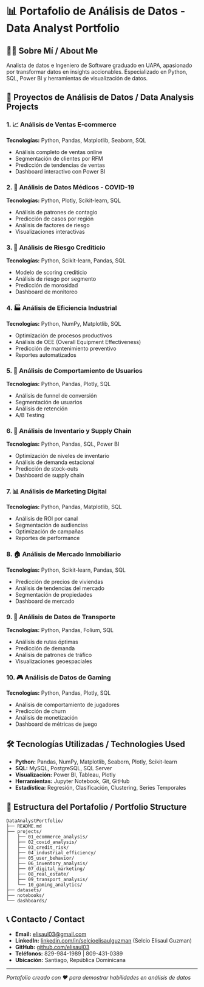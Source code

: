 # 📊 Portafolio de Análisis de Datos - Data Analyst Portfolio

## 👨‍💻 Sobre Mí / About Me
Analista de datos e Ingeniero de Software graduado en UAPA, apasionado por transformar datos en insights accionables. Especializado en Python, SQL, Power BI y herramientas de visualización de datos.

## 🚀 Proyectos de Análisis de Datos / Data Analysis Projects

### 1. 📈 **Análisis de Ventas E-commerce** 
**Tecnologías:** Python, Pandas, Matplotlib, Seaborn, SQL
- Análisis completo de ventas online
- Segmentación de clientes por RFM
- Predicción de tendencias de ventas
- Dashboard interactivo con Power BI

### 2. 🏥 **Análisis de Datos Médicos - COVID-19**
**Tecnologías:** Python, Plotly, Scikit-learn, SQL
- Análisis de patrones de contagio
- Predicción de casos por región
- Análisis de factores de riesgo
- Visualizaciones interactivas

### 3. 🏦 **Análisis de Riesgo Crediticio**
**Tecnologías:** Python, Scikit-learn, Pandas, SQL
- Modelo de scoring crediticio
- Análisis de riesgo por segmento
- Predicción de morosidad
- Dashboard de monitoreo

### 4. 🏭 **Análisis de Eficiencia Industrial**
**Tecnologías:** Python, NumPy, Matplotlib, SQL
- Optimización de procesos productivos
- Análisis de OEE (Overall Equipment Effectiveness)
- Predicción de mantenimiento preventivo
- Reportes automatizados

### 5. 📱 **Análisis de Comportamiento de Usuarios**
**Tecnologías:** Python, Pandas, Plotly, SQL
- Análisis de funnel de conversión
- Segmentación de usuarios
- Análisis de retención
- A/B Testing

### 6. 🛒 **Análisis de Inventario y Supply Chain**
**Tecnologías:** Python, Pandas, SQL, Power BI
- Optimización de niveles de inventario
- Análisis de demanda estacional
- Predicción de stock-outs
- Dashboard de supply chain

### 7. 📊 **Análisis de Marketing Digital**
**Tecnologías:** Python, Pandas, Matplotlib, SQL
- Análisis de ROI por canal
- Segmentación de audiencias
- Optimización de campañas
- Reportes de performance

### 8. 🏠 **Análisis de Mercado Inmobiliario**
**Tecnologías:** Python, Scikit-learn, Pandas, SQL
- Predicción de precios de viviendas
- Análisis de tendencias del mercado
- Segmentación de propiedades
- Dashboard de mercado

### 9. 🚗 **Análisis de Datos de Transporte**
**Tecnologías:** Python, Pandas, Folium, SQL
- Análisis de rutas óptimas
- Predicción de demanda
- Análisis de patrones de tráfico
- Visualizaciones geoespaciales

### 10. 🎮 **Análisis de Datos de Gaming**
**Tecnologías:** Python, Pandas, Plotly, SQL
- Análisis de comportamiento de jugadores
- Predicción de churn
- Análisis de monetización
- Dashboard de métricas de juego

## 🛠️ Tecnologías Utilizadas / Technologies Used
- **Python:** Pandas, NumPy, Matplotlib, Seaborn, Plotly, Scikit-learn
- **SQL:** MySQL, PostgreSQL, SQL Server
- **Visualización:** Power BI, Tableau, Plotly
- **Herramientas:** Jupyter Notebook, Git, GitHub
- **Estadística:** Regresión, Clasificación, Clustering, Series Temporales

## 📁 Estructura del Portafolio / Portfolio Structure
```
DataAnalystPortfolio/
├── README.md
├── projects/
│   ├── 01_ecommerce_analysis/
│   ├── 02_covid_analysis/
│   ├── 03_credit_risk/
│   ├── 04_industrial_efficiency/
│   ├── 05_user_behavior/
│   ├── 06_inventory_analysis/
│   ├── 07_digital_marketing/
│   ├── 08_real_estate/
│   ├── 09_transport_analysis/
│   └── 10_gaming_analytics/
├── datasets/
├── notebooks/
└── dashboards/
```

## 📞 Contacto / Contact
- **Email:** elisaul03@gmail.com
- **LinkedIn:** [linkedin.com/in/selcioelisaulguzman](https://linkedin.com/in/selcioelisaulguzman) (Selcio Elisaul Guzman)
- **GitHub:** [github.com/elisaul03](https://github.com/elisaul03)
- **Teléfonos:** 829-984-1989 | 809-431-0389
- **Ubicación:** Santiago, República Dominicana

---
*Portafolio creado con ❤️ para demostrar habilidades en análisis de datos* 